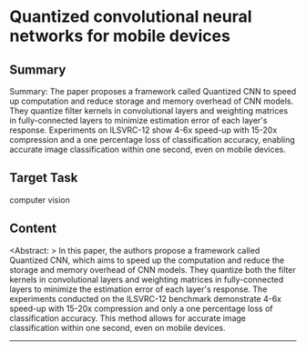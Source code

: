 # Quantized convolutional neural networks for mobile devices

## Summary

Summary: The paper proposes a framework called Quantized CNN to speed up computation and reduce storage and memory overhead of CNN models. They quantize filter kernels in convolutional layers and weighting matrices in fully-connected layers to minimize estimation error of each layer's response. Experiments on ILSVRC-12 show 4-6x speed-up with 15-20x compression and a one percentage loss of classification accuracy, enabling accurate image classification within one second, even on mobile devices.


## Target Task

computer vision

## Content

<Abstract: >
In this paper, the authors propose a framework called Quantized CNN, which aims to speed up the computation and reduce the storage and memory overhead of CNN models. They quantize both the filter kernels in convolutional layers and weighting matrices in fully-connected layers to minimize the estimation error of each layer's response. The experiments conducted on the ILSVRC-12 benchmark demonstrate 4-6x speed-up with 15-20x compression and only a one percentage loss of classification accuracy. This method allows for accurate image classification within one second, even on mobile devices.



---

